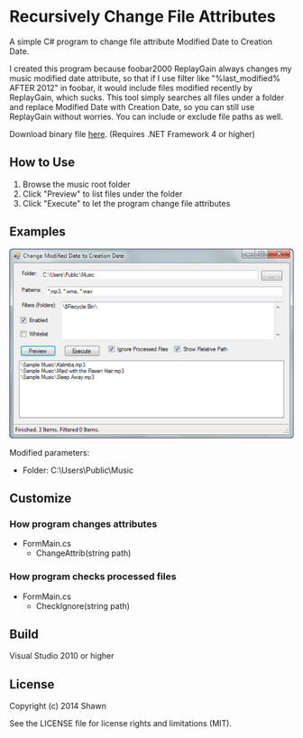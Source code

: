 # Recursively Change File Attributes

A simple C# program to change file attribute Modified Date to Creation Date.

I created this program because foobar2000 ReplayGain always changes my music modified date attribute, so that if I use filter like "%last_modified% AFTER 2012" in foobar, it would include files modified recently by ReplayGain, which sucks. This tool simply searches all files under a folder and replace Modified Date with Creation Date, so you can still use ReplayGain without worries. You can include or exclude file paths as well.

Download binary file [here][binary]. (Requires .NET Framework 4 or higher)

## How to Use

1. Browse the music root folder
2. Click "Preview" to list files under the folder
3. Click "Execute" to let the program change file attributes

## Examples

![screenshot1][screenshot1]

Modified parameters:
- Folder: C:\\Users\\Public\\Music

## Customize

### How program changes attributes

- FormMain.cs
    - ChangeAttrib(string path)

### How program checks processed files

- FormMain.cs
    - CheckIgnore(string path)

## Build

Visual Studio 2010 or higher

## License

Copyright (c) 2014 Shawn

See the LICENSE file for license rights and limitations (MIT).

[binary]: /binaries/Change-Modified-Date-to-Creation-Date.zip
[screenshot1]: /doc/screenshot1.jpg
